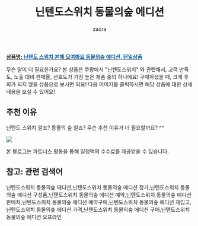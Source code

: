 ﻿---
layout: post
title:  "닌텐도스위치 동물의숲 에디션"
author: zacra
categories: [ 아이템 ]
tags: [닌텐도스위치 동물의숲 에디션,닌텐도스위치 동물의숲 에디션 정가,닌텐도스위치 동물의숲 에디션 구성품,닌텐도스위치 동물의숲 에디션 예약,닌텐도스위치 동물의숲 에디션 판매처,닌텐도스위치 동물의숲 에디션 예약구매,닌텐도스위치 동물의숲 에디션 재입고,닌텐도스위치 동물의숲 에디션 가격,닌텐도스위치 동물의숲 에디션 구매,닌텐도스위치 동물의숲 에디션 오프라인]
image: https://static.coupangcdn.com/image/retail/images/2020/03/24/17/6/13da39a9-d8be-472a-a986-2e76f89f362a.jpg 
description: "쿠팡에서 닌텐도스위치 동물의숲 에디션 관련 상품으로 가장 고객 선호도가 높은 제품 중 하나입니다."
rating: 5
---

<a href="https://link.coupang.com/re/AFFSDP?lptag=AF8407795&pageKey=1384804427&itemId=2419615336&vendorItemId=71314079927&traceid=V0-153-db778f30e4e29e6f"><b>상품명: <font color='#01579B'>닌텐도 스위치 본체 모여봐요 동물의숲 에디션, 단일상품</font></b></a>

무슨 말이 더 필요한가요?
본 상품은 쿠팡에서 "닌텐도스위치" 와 관련해서, 고객 만족도, 노출 대비 판매율, 선호도가 가장 높은 제품 중의 하나에요!
구매하셨을 때, 크게 후회가 되지 않을 상품으로 보시면 되요!
다음 이미지를 클릭하시면 해당 상품에 대한 상세 내용을 보실 수 있어요!

## 추천 이유 
닌텐도 스위치 알죠?
동물의 숲 알죠?
무슨 추천 이유가 더 필요할까요? ^^

<a href="https://link.coupang.com/re/AFFSDP?lptag=AF8407795&pageKey=1384804427&itemId=2419615336&vendorItemId=71314079927&traceid=V0-153-db778f30e4e29e6f"><img src="https://thumbnail9.coupangcdn.com/thumbnails/remote/q89/image/vendor_inventory/1cf2/6d8a7e149fa3d4c58abccec4c95e2a0149e7c0e6be9962daa8037f72accb.jpg"></a> 

본 블로그는 파트너스 활동을 통해 일정액의 수수료를 제공받을 수 있습니다.

## 참고: 관련 검색어    
닌텐도스위치 동물의숲 에디션,닌텐도스위치 동물의숲 에디션 정가,닌텐도스위치 동물의숲 에디션 구성품,닌텐도스위치 동물의숲 에디션 예약,닌텐도스위치 동물의숲 에디션 판매처,닌텐도스위치 동물의숲 에디션 예약구매,닌텐도스위치 동물의숲 에디션 재입고,닌텐도스위치 동물의숲 에디션 가격,닌텐도스위치 동물의숲 에디션 구매,닌텐도스위치 동물의숲 에디션 오프라인